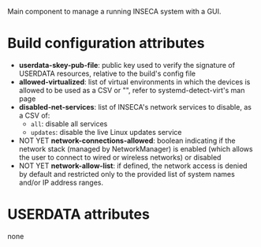 Main component to manage a running INSECA system with a GUI.

# Build configuration attributes

- **userdata-skey-pub-file**: public key used to verify the signature of USERDATA resources,
  relative to the build's config file
- **allowed-virtualized**: list of virtual environments in which the devices is allowed to be used as a CSV or "", refer to systemd-detect-virt's man page
- **disabled-net-services**: list of INSECA's network services to disable, as a CSV of:
  - `all`: disable all services
  - `updates`: disable the live Linux updates service
- NOT YET **network-connections-allowed**: boolean indicating if the network stack (managed by NetworkManager) is enabled
  (which allows the user to connect to wired or wireless networks) or disabled
- NOT YET **network-allow-list**: if defined, the network access is denied by default and restricted only to the
  provided list of system names and/or IP address ranges.

# USERDATA attributes

none